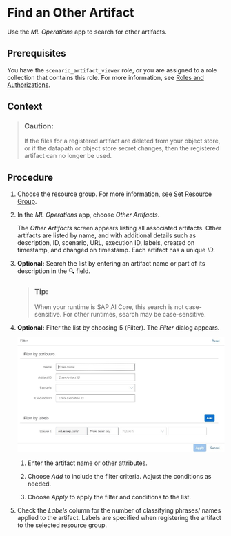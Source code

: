 <!-- loioe8597671b4b343cebfa76bbe17982ceb -->

<link rel="stylesheet" type="text/css" href="css/sap-icons.css"/>

# Find an Other Artifact

Use the *ML Operations* app to search for other artifacts.



<a name="loioe8597671b4b343cebfa76bbe17982ceb__prereq_kpg_wm2_crb"/>

## Prerequisites

You have the `scenario_artifact_viewer` role, or you are assigned to a role collection that contains this role. For more information, see [Roles and Authorizations](security-e4cf710.md#loio4ef8499d7a4945ec854e3b4590830bcc).



## Context

> ### Caution:  
> If the files for a registered artifact are deleted from your object store, or if the datapath or object store secret changes, then the registered artifact can no longer be used.



<a name="loioe8597671b4b343cebfa76bbe17982ceb__steps_ilr_4rh_xrb"/>

## Procedure

1.  Choose the resource group. For more information, see [Set Resource Group](set-resource-group-0c07728.md#loio0c077289f29d4147921fb07ab0f68b7f).

2.  In the *ML Operations* app, choose *Other Artifacts*.

    The *Other Artifacts* screen appears listing all associated artifacts. Other artifacts are listed by name, and with additional details such as description, ID, scenario, URL, execution ID, labels, created on timestamp, and changed on timestamp. Each artifact has a unique *ID*.

3.  **Optional:** Search the list by entering an artifact name or part of its description in the :mag: field.

    > ### Tip:  
    > When your runtime is SAP AI Core, this search is not case-sensitive. For other runtimes, search may be case-sensitive.

4.  **Optional:** Filter the list by choosing <span class="SAP-icons-V5"></span> \(Filter\). The *Filter* dialog appears.

    ![Filter dialog with options to filter by attributes.](images/Image_AIL_Other_Artifacts_Step4_dbf1d87.jpg)

    1.  Enter the artifact name or other attributes.

    2.  Choose *Add* to include the filter criteria. Adjust the conditions as needed.

    3.  Choose *Apply* to apply the filter and conditions to the list.


5.  Check the *Labels* column for the number of classifying phrases/ names applied to the artifact. Labels are specified when registering the artifact to the selected resource group.


